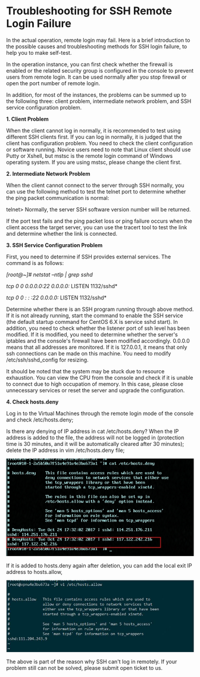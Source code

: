 # Troubleshooting for SSH Remote Login Failure

In the actual operation, remote login may fail. Here is a brief introduction to the possible causes and troubleshooting methods for SSH login failure, to help you to make self-test.



In the operation instance, you can first check whether the firewall is enabled or the related security group is configured in the console to prevent users from remote login. It can be used normally after you stop firewall or open the port number of remote login.

In addition, for most of the instances, the problems can be summed up to the following three: client problem, intermediate network problem, and SSH service configuration problem.

**1. Client Problem**

When the client cannot log in normally, it is recommended to test using different SSH clients first. If you can log in normally, it is judged that the client has configuration problem. You need to check the client configuration or software running. Novice users need to note that Linux client should use Putty or Xshell, but mstsc is the remote login command of Windows operating system. If you are using mstsc, please change the client first.

**2. Intermediate Network Problem**

When the client cannot connect to the server through SSH normally, you can use the following method to test the telnet port to determine whether the ping packet communication is normal:

telnet>
Normally, the server SSH software version number will be returned.

If the port test fails and the ping packet loss or ping failure occurs when the client access the target server, you can use the tracert tool to test the link and determine whether the link is connected.


**3. SSH Service Configuration Problem**

First, you need to determine if SSH provides external services. The command is as follows:

*[root@~]# netstat –ntlp | grep sshd*

*tcp     0     0 0.0.0.0:22             0.0.0.0:*        LISTEN    1132/sshd*

*tcp     0     0  : : :22                0.0.0.0:*        LISTEN    1132/sshd*



Determine whether there is an SSH program running through above method. If it is not already running, start the command to enable the SSH service (the default startup command for CentOS 6.X is service sshd start). In addition, you need to check whether the listener port of ssh level has been modified. If it is modified, you need to determine whether the server's iptables and the console's firewall have been modified accordingly. 0.0.0.0 means that all addresses are monitored. If it is 127.0.0.1, it means that only ssh connections can be made on this machine. You need to modify /etc/ssh/sshd_config for resizing.

It should be noted that the system may be stuck due to resource exhaustion. You can view the CPU from the console and check if it is unable to connect due to high occupation of memory. In this case, please close unnecessary services or reset the server and upgrade the configuration.

**4. Check hosts.deny**
 
Log in to the Virtual Machines through the remote login mode of the console and check /etc/hosts.deny;

 Is there any denying of IP address in cat /etc/hosts.deny? When the IP address is added to the file, the address will not be logged in (protection time is 30 minutes, and it will be automatically cleared after 30 minutes); delete the IP address in vim /etc/hosts.deny file;

![](https://github.com/jdcloudcom/cn/blob/edit/image/Elastic-Compute/Virtual-Machine/Linux/SSH%E6%97%A0%E6%B3%95%E8%BF%9C%E7%A8%8B%E7%99%BB%E5%BD%95%E6%8E%92%E6%9F%A501.png)

If it is added to hosts.deny again after deletion, you can add the local exit IP address to hosts.allow,

![](https://github.com/jdcloudcom/cn/blob/edit/image/Elastic-Compute/Virtual-Machine/Linux/SSH%E6%97%A0%E6%B3%95%E8%BF%9C%E7%A8%8B%E7%99%BB%E5%BD%95%E6%8E%92%E6%9F%A502.png)

The above is part of the reason why SSH can't log in remotely. If your problem still can not be solved, please submit open ticket to us.
